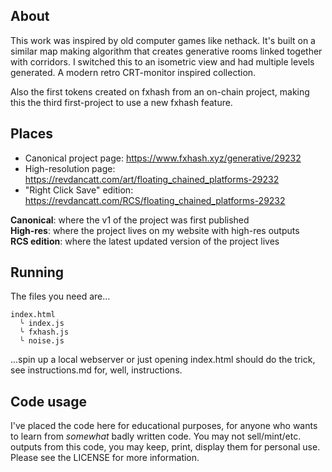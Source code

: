 ## About

This work was inspired by old computer games like nethack. It's built on a similar map making algorithm that creates generative rooms linked together with corridors. I switched this to an isometric view and had multiple levels generated. A modern retro CRT-monitor inspired collection.

Also the first tokens created on fxhash from an on-chain project, making this the third first-project to use a new fxhash feature.

## Places

* Canonical project page: https://www.fxhash.xyz/generative/29232
* High-resolution page: https://revdancatt.com/art/floating_chained_platforms-29232
* "Right Click Save" edition: https://revdancatt.com/RCS/floating_chained_platforms-29232

**Canonical**: where the v1 of the project was first published  
**High-res**: where the project lives on my website with high-res outputs  
**RCS edition**: where the latest updated version of the project lives

## Running

The files you need are...

```
index.html
  ╰ index.js
  ╰ fxhash.js
  ╰ noise.js
```

...spin up a local webserver or just opening index.html should do the trick, see instructions.md for, well, instructions.

## Code usage

I've placed the code here for educational purposes, for anyone who wants to learn from _somewhat_ badly written code. You may not sell/mint/etc. outputs from this code, you may keep, print, display them for personal use. Please see the LICENSE for more information.
